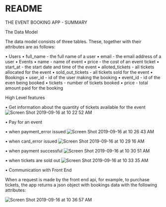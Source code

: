 # README

THE EVENT BOOKING APP - SUMMARY

The Data Model

The data model consists of three tables. These, together with their attributes are as follows:

•	Users
    •	full_name - the full name of a user
    •	email  - the email address of a user
•	Events
    •	name - name of event
    •	price - the cost of an event ticket
    •	start_at - the start date and time of the event
    •	alloted_tickets - all tickets allocated for the event
    •	sold_out_tickets - all tickets sold for the event
•	Bookings
    •	user_id - id of the user making the booking
    •	event_id - id of the even being booked
    •	tickets - number of tickets booked
    •	price - total amount paid for the booking

High Level features


•	Get information about the quantity of tickets available for the event
![Screen Shot 2019-09-16 at 10 22 52 AM](https://user-images.githubusercontent.com/14811982/65028205-fcdab400-d93b-11e9-97d3-778bda0ce19b.png)


•	Pay for an event

•	when payment_error issued
![Screen Shot 2019-09-16 at 10 26 43 AM](https://user-images.githubusercontent.com/14811982/65028249-10861a80-d93c-11e9-9ae9-390b88403f5a.png)

•	when card_error issued
![Screen Shot 2019-09-16 at 10 29 16 AM](https://user-images.githubusercontent.com/14811982/65028315-2d225280-d93c-11e9-96c0-17306dbc2015.png)


•	when payment successful
![Screen Shot 2019-09-16 at 10 30 51 AM](https://user-images.githubusercontent.com/14811982/65028428-53e08900-d93c-11e9-85f2-200030fa3184.png)

•	when tickets are sold out
![Screen Shot 2019-09-16 at 10 33 35 AM](https://user-images.githubusercontent.com/14811982/65028503-7377b180-d93c-11e9-8d56-d98bdcebc3cf.png)

• Communication with Front End

When a request is made by the front end api, for example, to purchase tickets, the app returns a json object with bookings data with the following attributes:

![Screen Shot 2019-09-16 at 10 36 57 AM](https://user-images.githubusercontent.com/14811982/65033401-35cb5680-d945-11e9-85f8-a011bcd4cf5b.png)
